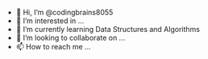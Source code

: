 - 👋 Hi, I’m @codingbrains8055
- 👀 I’m interested in ...
- 🌱 I’m currently learning Data Structures and Algorithms
- 💞️ I’m looking to collaborate on ...
- 📫 How to reach me ...

<!---
codingbrains8055/codingbrains8055 is a ✨ special ✨ repository because its `README.md` (this file) appears on your GitHub profile.
You can click the Preview link to take a look at your changes.
--->
